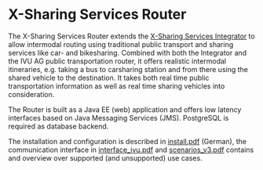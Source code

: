 # X-Sharing Services Router
The X-Sharing Services Router extends the [X-Sharing Services Integrator](https://github.com/RWTH-i5-IDSG/xsharing-services-router) to allow intermodal routing using traditional public transport and sharing services like car- and bikesharing. Combined with both the Integrator and the IVU AG public transportation router, it offers realistic intermodal itineraries, e.g. taking a bus to carsharing station and from there using the shared vehicle to the destination. It takes both real time public transportation information as well as real time sharing vehicles into consideration.

The Router is built as a Java EE (web) application and offers low latency interfaces based on Java Messaging Services (JMS). PostgreSQL is required as database backend.

The installation and configuration is described in [install.pdf](documentation/install.pdf) (German), the communication interface in [interface_ivu.pdf](documentation/interface_ivu.pdf) and [scenarios_v3.pdf](documentation/scenarios_v3.pdf) contains and overview over supported (and unsupported) use cases.
